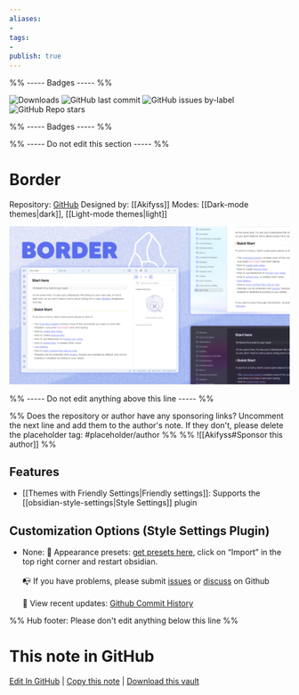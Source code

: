 ```yaml
---
aliases:
- 
tags: 
- 
publish: true
---
```


%% ----- Badges ----- %%

![Downloads](https://img.shields.io/badge/downloads-134154-573E7A?style=for-the-badge&logo=)
![GitHub last commit](https://img.shields.io/github/last-commit/Akifyss/obsidian-border?color=573E7A&label=last%20update&logo=github&style=for-the-badge)
![GitHub issues by-label](https://img.shields.io/github/issues/Akifyss/obsidian-border/help%20wanted?color=573E7A&logo=github&style=for-the-badge) 
![GitHub Repo stars](https://img.shields.io/github/stars/Akifyss/obsidian-border?color=573E7A&logo=github&style=for-the-badge)

%% ----- Badges ----- %%

%% ----- Do not edit this section ----- %%

# Border

Repository: [GitHub](https://github.com/Akifyss/obsidian-border)
Designed by: [[Akifyss]]
Modes: [[Dark-mode themes|dark]], [[Light-mode themes|light]]



![screenshot](https://github.com/Akifyss/obsidian-border/raw/HEAD/cover.png)

%% ----- Do not edit anything above this line ----- %% 

%% Does the repository or author have any sponsoring links? Uncomment the next line and add them to the author's note. If they don't, please delete the placeholder tag: #placeholder/author %%
%% ![[Akifyss#Sponsor this author]] %%


## Features

- [[Themes with Friendly Settings|Friendly settings]]: Supports the [[obsidian-style-settings|Style Settings]] plugin

## Customization Options (Style Settings Plugin) 
- None: 🎨 Appearance presets: [get presets here](https://github.com/Akifyss/obsidian-border/blob/main/presets.md), click on “Import” in the top right corner and restart obsidian. <br> <br> 📭 If you have problems, please submit [issues](https://github.com/Akifyss/obsidian-border/issues) or [discuss](https://github.com/Akifyss/obsidian-border/discussions) on Github<br> <br> 🔼 View recent updates: [Github Commit History](https://github.com/Akifyss/obsidian-border/commits/main)


%% Hub footer: Please don't edit anything below this line %%

# This note in GitHub

<span class="git-footer">[Edit In GitHub](https://github.dev/obsidian-community/obsidian-hub/blob/main/02%20-%20Community%20Expansions/02.05%20All%20Community%20Expansions/Themes/Border.md "git-hub-edit-note") | [Copy this note](https://raw.githubusercontent.com/obsidian-community/obsidian-hub/main/02%20-%20Community%20Expansions/02.05%20All%20Community%20Expansions/Themes/Border.md "git-hub-copy-note") | [Download this vault](https://github.com/obsidian-community/obsidian-hub/archive/refs/heads/main.zip "git-hub-download-vault") </span>
